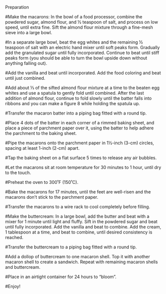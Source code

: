 Preparation

#Make the macarons: In the bowl of a food processor, combine the powdered sugar, almond flour, and ½ teaspoon of salt, and process on low speed, until extra fine. Sift the almond flour mixture through a fine-mesh sieve into a large bowl.

#In a separate large bowl, beat the egg whites and the remaining ½ teaspoon of salt with an electric hand mixer until soft peaks form. Gradually add the granulated sugar until fully incorporated. Continue to beat until stiff peaks form (you should be able to turn the bowl upside down without anything falling out).

#Add the vanilla and beat until incorporated. Add the food coloring and beat until just combined.

#Add about ⅓ of the sifted almond flour mixture at a time to the beaten egg whites and use a spatula to gently fold until combined. After the last addition of almond flour, continue to fold slowly until the batter falls into ribbons and you can make a figure 8 while holding the spatula up.

#Transfer the macaron batter into a piping bag fitted with a round tip.

#Place 4 dots of the batter in each corner of a rimmed baking sheet, and place a piece of parchment paper over it, using the batter to help adhere the parchment to the baking sheet.

#Pipe the macarons onto the parchment paper in 1½-inch (3-cm) circles, spacing at least 1-inch (2-cm) apart.

#Tap the baking sheet on a flat surface 5 times to release any air bubbles.

#Let the macarons sit at room temperature for 30 minutes to 1 hour, until dry to the touch.

#Preheat the oven to 300˚F (150˚C).

#Bake the macarons for 17 minutes, until the feet are well-risen and the macarons don’t stick to the parchment paper.

#Transfer the macarons to a wire rack to cool completely before filling.

#Make the buttercream: In a large bowl, add the butter and beat with a mixer for 1 minute until light and fluffy. Sift in the powdered sugar and beat until fully incorporated. Add the vanilla and beat to combine. Add the cream, 1 tablespoon at a time, and beat to combine, until desired consistency is reached.

#Transfer the buttercream to a piping bag fitted with a round tip.

#Add a dollop of buttercream to one macaron shell. Top it with another macaron shell to create a sandwich. Repeat with remaining macaron shells and buttercream.

#Place in an airtight container for 24 hours to “bloom”.

#Enjoy!
